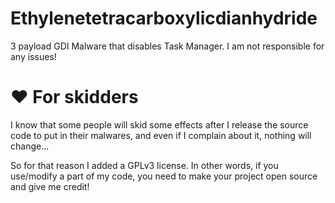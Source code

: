 # Ethylenetetracarboxylicdianhydride
3 payload GDI Malware that disables Task Manager. I am not responsible for any issues!

# ❤️ For skidders
I know that some people will skid some effects after I release the source code to put in their malwares, and even if I complain about it, nothing will change...

So for that reason I added a GPLv3 license. In other words, if you use/modify a part of my code, you need to make your project open source and give me credit!
